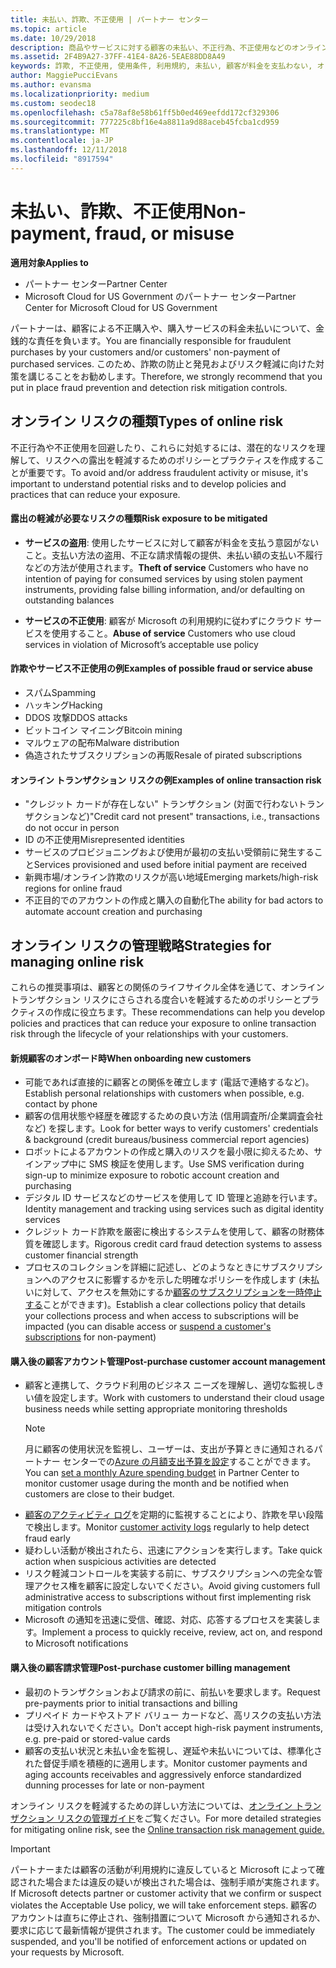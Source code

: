 ```yaml
---
title: 未払い、詐欺、不正使用 | パートナー センター
ms.topic: article
ms.date: 10/29/2018
description: 商品やサービスに対する顧客の未払い、不正行為、不正使用などのオンライン トランザクション リスクを管理するための戦略。
ms.assetid: 2F4B9A27-37FF-41E4-8A26-5EAE88DD8A49
keywords: 詐欺, 不正使用, 使用条件, 利用規約, 未払い, 顧客が料金を支払わない, オンライン リスク, サービスの盗用, サービスの不正使用, サブスクリプションの一時停止,
author: MaggiePucciEvans
ms.author: evansma
ms.localizationpriority: medium
ms.custom: seodec18
ms.openlocfilehash: c5a78af8e58b61ff5b0ed469eefdd172cf329306
ms.sourcegitcommit: 777225c8bf16e4a8811a9d88aceb45fcba1cd959
ms.translationtype: MT
ms.contentlocale: ja-JP
ms.lasthandoff: 12/11/2018
ms.locfileid: "8917594"
---
```

# <a name="non-payment-fraud-or-misuse"></a><span data-ttu-id="51516-104">未払い、詐欺、不正使用</span><span class="sxs-lookup"><span data-stu-id="51516-104">Non-payment, fraud, or misuse</span></span>

**<span data-ttu-id="51516-105">適用対象</span><span class="sxs-lookup"><span data-stu-id="51516-105">Applies to</span></span>**

-  <span data-ttu-id="51516-106">パートナー センター</span><span class="sxs-lookup"><span data-stu-id="51516-106">Partner Center</span></span>
-  <span data-ttu-id="51516-107">Microsoft Cloud for US Government のパートナー センター</span><span class="sxs-lookup"><span data-stu-id="51516-107">Partner Center for Microsoft Cloud for US Government</span></span>



<span data-ttu-id="51516-108">パートナーは、顧客による不正購入や、購入サービスの料金未払いについて、金銭的な責任を負います。</span><span class="sxs-lookup"><span data-stu-id="51516-108">You are financially responsible for fraudulent purchases by your customers and/or customers' non-payment of purchased services.</span></span> <span data-ttu-id="51516-109">このため、詐欺の防止と発見およびリスク軽減に向けた対策を講じることをお勧めします。</span><span class="sxs-lookup"><span data-stu-id="51516-109">Therefore, we strongly recommend that you put in place fraud prevention and detection risk mitigation controls.</span></span>

## <a name="types-of-online-risk"></a><span data-ttu-id="51516-110">オンライン リスクの種類</span><span class="sxs-lookup"><span data-stu-id="51516-110">Types of online risk</span></span>

<span data-ttu-id="51516-111">不正行為や不正使用を回避したり、これらに対処するには、潜在的なリスクを理解して、リスクへの露出を軽減するためのポリシーとプラクティスを作成することが重要です。</span><span class="sxs-lookup"><span data-stu-id="51516-111">To avoid and/or address fraudulent activity or misuse, it's important to understand potential risks and to develop policies and practices that can reduce your exposure.</span></span>

#### <a name="risk-exposure-to-be-mitigated"></a><span data-ttu-id="51516-112">露出の軽減が必要なリスクの種類</span><span class="sxs-lookup"><span data-stu-id="51516-112">Risk exposure to be mitigated</span></span>

- <span data-ttu-id="51516-113">**サービスの盗用**: 使用したサービスに対して顧客が料金を支払う意図がないこと。支払い方法の盗用、不正な請求情報の提供、未払い額の支払い不履行などの方法が使用されます。</span><span class="sxs-lookup"><span data-stu-id="51516-113">**Theft of service** Customers who have no intention of paying for consumed services by using stolen payment instruments, providing false billing information, and/or defaulting on outstanding balances</span></span>

- <span data-ttu-id="51516-114">**サービスの不正使用**: 顧客が Microsoft の利用規約に従わずにクラウド サービスを使用すること。</span><span class="sxs-lookup"><span data-stu-id="51516-114">**Abuse of service** Customers who use cloud services in violation of Microsoft’s acceptable use policy</span></span>

#### <a name="examples-of-possible-fraud-or-service-abuse"></a><span data-ttu-id="51516-115">詐欺やサービス不正使用の例</span><span class="sxs-lookup"><span data-stu-id="51516-115">Examples of possible fraud or service abuse</span></span>
- <span data-ttu-id="51516-116">スパム</span><span class="sxs-lookup"><span data-stu-id="51516-116">Spamming</span></span>
- <span data-ttu-id="51516-117">ハッキング</span><span class="sxs-lookup"><span data-stu-id="51516-117">Hacking</span></span>
- <span data-ttu-id="51516-118">DDOS 攻撃</span><span class="sxs-lookup"><span data-stu-id="51516-118">DDOS attacks</span></span>
- <span data-ttu-id="51516-119">ビットコイン マイニング</span><span class="sxs-lookup"><span data-stu-id="51516-119">Bitcoin mining</span></span>
- <span data-ttu-id="51516-120">マルウェアの配布</span><span class="sxs-lookup"><span data-stu-id="51516-120">Malware distribution</span></span>
- <span data-ttu-id="51516-121">偽造されたサブスクリプションの再販</span><span class="sxs-lookup"><span data-stu-id="51516-121">Resale of pirated subscriptions</span></span> 

#### <a name="examples-of-online-transaction-risk"></a><span data-ttu-id="51516-122">オンライン トランザクション リスクの例</span><span class="sxs-lookup"><span data-stu-id="51516-122">Examples of online transaction risk</span></span>
- <span data-ttu-id="51516-123">"クレジット カードが存在しない" トランザクション (対面で行わないトランザクションなど)</span><span class="sxs-lookup"><span data-stu-id="51516-123">"Credit card not present" transactions, i.e., transactions do not occur in person</span></span>
- <span data-ttu-id="51516-124">ID の不正使用</span><span class="sxs-lookup"><span data-stu-id="51516-124">Misrepresented identities</span></span>
- <span data-ttu-id="51516-125">サービスのプロビジョニングおよび使用が最初の支払い受領前に発生すること</span><span class="sxs-lookup"><span data-stu-id="51516-125">Services provisioned and used before initial payment are received</span></span>
- <span data-ttu-id="51516-126">新興市場/オンライン詐欺のリスクが高い地域</span><span class="sxs-lookup"><span data-stu-id="51516-126">Emerging markets/high-risk regions for online fraud</span></span>
- <span data-ttu-id="51516-127">不正目的でのアカウントの作成と購入の自動化</span><span class="sxs-lookup"><span data-stu-id="51516-127">The ability for bad actors to automate account creation and purchasing</span></span>

## <a name="strategies-for-managing-online-risk"></a><span data-ttu-id="51516-128">オンライン リスクの管理戦略</span><span class="sxs-lookup"><span data-stu-id="51516-128">Strategies for managing online risk</span></span>

<span data-ttu-id="51516-129">これらの推奨事項は、顧客との関係のライフサイクル全体を通じて、オンライン トランザクション リスクにさらされる度合いを軽減するためのポリシーとプラクティスの作成に役立ちます。</span><span class="sxs-lookup"><span data-stu-id="51516-129">These recommendations can help you develop policies and practices that can reduce your exposure to online transaction risk through the lifecycle of your relationships with your customers.</span></span>  

#### <a name="when-onboarding-new-customers"></a><span data-ttu-id="51516-130">新規顧客のオンボード時</span><span class="sxs-lookup"><span data-stu-id="51516-130">When onboarding new customers</span></span>
- <span data-ttu-id="51516-131">可能であれば直接的に顧客との関係を確立します (電話で連絡するなど)。</span><span class="sxs-lookup"><span data-stu-id="51516-131">Establish personal relationships with customers when possible, e.g. contact by phone</span></span>
- <span data-ttu-id="51516-132">顧客の信用状態や経歴を確認するための良い方法 (信用調査所/企業調査会社など) を探します。</span><span class="sxs-lookup"><span data-stu-id="51516-132">Look for better ways to verify customers' credentials & background (credit bureaus/business commercial report agencies)</span></span> 
- <span data-ttu-id="51516-133">ロボットによるアカウントの作成と購入のリスクを最小限に抑えるため、サインアップ中に SMS 検証を使用します。</span><span class="sxs-lookup"><span data-stu-id="51516-133">Use SMS verification during sign-up to minimize exposure to robotic account creation and purchasing</span></span>
- <span data-ttu-id="51516-134">デジタル ID サービスなどのサービスを使用して ID 管理と追跡を行います。</span><span class="sxs-lookup"><span data-stu-id="51516-134">Identity management and tracking using services such as digital identity services</span></span>
- <span data-ttu-id="51516-135">クレジット カード詐欺を厳密に検出するシステムを使用して、顧客の財務体質を確認します。</span><span class="sxs-lookup"><span data-stu-id="51516-135">Rigorous credit card fraud detection systems to assess customer financial strength</span></span>
- <span data-ttu-id="51516-136">プロセスのコレクションを詳細に記述し、どのようなときにサブスクリプションへのアクセスに影響するかを示した明確なポリシーを作成します (未払いに対して、アクセスを無効にするか[顧客のサブスクリプションを一時停止する](suspend-a-subscription.md)ことができます)。</span><span class="sxs-lookup"><span data-stu-id="51516-136">Establish a clear collections policy that details your collections process and when access to subscriptions will be impacted (you can disable access or [suspend a customer's subscriptions](suspend-a-subscription.md) for non-payment)</span></span>

#### <a name="post-purchase-customer-account-management"></a><span data-ttu-id="51516-137">購入後の顧客アカウント管理</span><span class="sxs-lookup"><span data-stu-id="51516-137">Post-purchase customer account management</span></span>
- <span data-ttu-id="51516-138">顧客と連携して、クラウド利用のビジネス ニーズを理解し、適切な監視しきい値を設定します。</span><span class="sxs-lookup"><span data-stu-id="51516-138">Work with customers to understand their cloud usage business needs while setting appropriate monitoring thresholds</span></span>
    > [!NOTE]  
    >  <span data-ttu-id="51516-139">月に顧客の使用状況を監視し、ユーザーは、支出が予算ときに通知されるパートナー センターでの[Azure の月額支出予算を設定](set-an-azure-spending-budget-for-your-customers.md)することができます。</span><span class="sxs-lookup"><span data-stu-id="51516-139">You can [set a monthly Azure spending budget](set-an-azure-spending-budget-for-your-customers.md) in Partner Center to monitor customer usage during the month and be notified when customers are close to their budget.</span></span>
- <span data-ttu-id="51516-140">[顧客のアクティビティ ログ](activity-logs.md)を定期的に監視することにより、詐欺を早い段階で検出します。</span><span class="sxs-lookup"><span data-stu-id="51516-140">Monitor [customer activity logs](activity-logs.md) regularly to help detect fraud early</span></span>
- <span data-ttu-id="51516-141">疑わしい活動が検出されたら、迅速にアクションを実行します。</span><span class="sxs-lookup"><span data-stu-id="51516-141">Take quick action when suspicious activities are detected</span></span>
- <span data-ttu-id="51516-142">リスク軽減コントロールを実装する前に、サブスクリプションへの完全な管理アクセス権を顧客に設定しないでください。</span><span class="sxs-lookup"><span data-stu-id="51516-142">Avoid giving customers full administrative access to subscriptions without first implementing risk mitigation controls</span></span>
- <span data-ttu-id="51516-143">Microsoft の通知を迅速に受信、確認、対応、応答するプロセスを実装します。</span><span class="sxs-lookup"><span data-stu-id="51516-143">Implement a process to quickly receive, review, act on, and respond to Microsoft notifications</span></span>

#### <a name="post-purchase-customer-billing-management"></a><span data-ttu-id="51516-144">購入後の顧客請求管理</span><span class="sxs-lookup"><span data-stu-id="51516-144">Post-purchase customer billing management</span></span>
- <span data-ttu-id="51516-145">最初のトランザクションおよび請求の前に、前払いを要求します。</span><span class="sxs-lookup"><span data-stu-id="51516-145">Request pre-payments prior to initial transactions and billing</span></span> 
- <span data-ttu-id="51516-146">プリペイド カードやストアド バリュー カードなど、高リスクの支払い方法は受け入れないでください。</span><span class="sxs-lookup"><span data-stu-id="51516-146">Don't accept high-risk payment instruments, e.g. pre-paid or stored-value cards</span></span>
- <span data-ttu-id="51516-147">顧客の支払い状況と未払い金を監視し、遅延や未払いについては、標準化された督促手順を積極的に適用します。</span><span class="sxs-lookup"><span data-stu-id="51516-147">Monitor customer payments and aging accounts receivables and aggressively enforce standardized dunning processes for late or non-payment</span></span>

<span data-ttu-id="51516-148">オンライン リスクを軽減するための詳しい方法については、[オンライン トランザクション リスクの管理ガイド](https://assets.windowsphone.com/7d885238-e13b-4f10-a682-3d5adacd2859/CSP-PartnerRiskGuide-APSFinal_InvariantCulture_Default.zip)をご覧ください。</span><span class="sxs-lookup"><span data-stu-id="51516-148">For more detailed strategies for mitigating online risk, see the [Online transaction risk management guide.](https://assets.windowsphone.com/7d885238-e13b-4f10-a682-3d5adacd2859/CSP-PartnerRiskGuide-APSFinal_InvariantCulture_Default.zip)</span></span>

> [!IMPORTANT]  
> <span data-ttu-id="51516-149">パートナーまたは顧客の活動が利用規約に違反していると Microsoft によって確認された場合または違反の疑いが検出された場合は、強制手順が実施されます。</span><span class="sxs-lookup"><span data-stu-id="51516-149">If Microsoft detects partner or customer activity that we confirm or suspect violates the Acceptable Use policy, we will take enforcement steps.</span></span> <span data-ttu-id="51516-150">顧客のアカウントは直ちに停止され、強制措置について Microsoft から通知されるか、要求に応じて最新情報が提供されます。</span><span class="sxs-lookup"><span data-stu-id="51516-150">The customer could be immediately suspended, and you'll be notified of enforcement actions or updated on your requests by Microsoft.</span></span>

 

 



